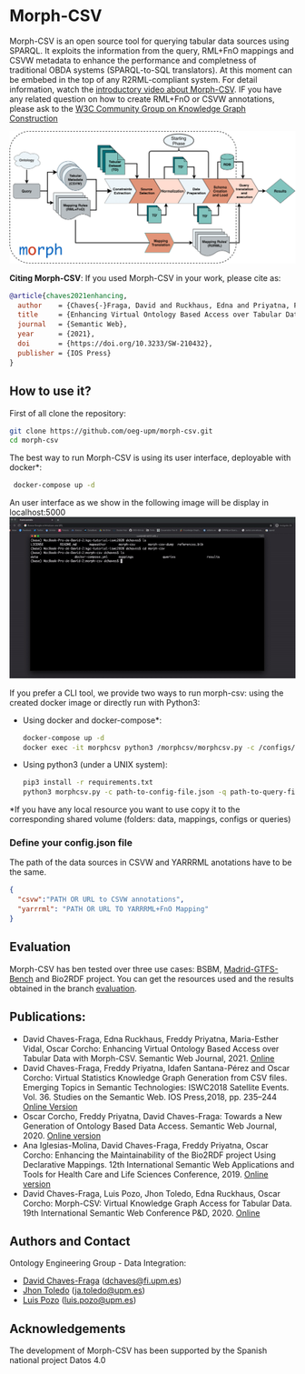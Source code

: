# Morph-CSV

Morph-CSV is an open source tool for querying tabular data sources using SPARQL. It exploits the information from the query, RML+FnO mappings and CSVW metadata to enhance the performance and completness of traditional OBDA systems (SPARQL-to-SQL translators). At this moment can be embebed in the top of any R2RML-compliant system. For detail information, watch the [introductory video about Morph-CSV](https://www.youtube.com/watch?v=bW9Wj7KUuGY). IF you have any related question on how to create RML+FnO or CSVW annotations, please ask to the [W3C Community Group on Knowledge Graph Construction](https://github.com/kg-construct/rml-questions/discussions)

![Morph-csv workflow](figures/architecture.png?raw=true "Morph-CSV workflow")



**Citing Morph-CSV**: If you used Morph-CSV in your work, please cite as:

```bib
@article{chaves2021enhancing,
  author    = {Chaves{-}Fraga, David and Ruckhaus, Edna and Priyatna, Freddy and Vidal, Maria{-}Esther and Corcho, Oscar},
  title     = {Enhancing Virtual Ontology Based Access over Tabular Data with Morph-CSV},
  journal   = {Semantic Web},
  year      = {2021},
  doi       = {https://doi.org/10.3233/SW-210432},
  publisher = {IOS Press}
}
```

## How to use it?
First of all clone the repository:
```bash
git clone https://github.com/oeg-upm/morph-csv.git
cd morph-csv
```
The best way to run Morph-CSV is using its user interface, deployable with docker*:
```bash
 docker-compose up -d
 ```
An user interface as we show in the following image will be display in localhost:5000
![Morph-csv demo](figures/morph-csv.gif "Morph-CSV demo")

If you prefer a CLI tool, we provide two ways to run morph-csv: using the created docker image or directly run with Python3:
- Using docker and docker-compose*:
    ```bash
    docker-compose up -d
    docker exec -it morphcsv python3 /morphcsv/morphcsv.py -c /configs/config-file.json -q /queries/query-file.rq
    ```

   

- Using python3 (under a UNIX system):
    ```bash
    pip3 install -r requirements.txt
    python3 morphcsv.py -c path-to-config-file.json -q path-to-query-file.rq
    ```

 *If you have any local resource you want to use copy it to the corresponding shared volume (folders: data, mappings, configs or queries)

### Define your config.json file
The path of the data sources in CSVW and YARRRML anotations have to be the same.
```json
{
  "csvw":"PATH OR URL to CSVW annotations",
  "yarrrml": "PATH OR URL TO YARRRML+FnO Mapping"
}
```

## Evaluation
Morph-CSV has ben tested over three use cases: BSBM, [Madrid-GTFS-Bench](https://github.com/oeg-upm/gtfs-bench/) and Bio2RDF project. You can get the resources used and the results obtained in the branch [evaluation](https://github.com/oeg-upm/morph-csv/tree/evaluation).


## Publications:
- David Chaves-Fraga, Edna Ruckhaus, Freddy Priyatna, Maria-Esther Vidal, Oscar Corcho: Enhancing Virtual Ontology Based Access over Tabular Data with Morph-CSV. Semantic Web Journal, 2021. [Online](http://www.semantic-web-journal.net/content/enhancing-virtual-ontology-based-access-over-tabular-data-morph-csv-0)
- David Chaves-Fraga, Freddy Priyatna, Idafen Santana-Pérez and Oscar Corcho: Virtual Statistics Knowledge Graph Generation from CSV files. Emerging Topics in Semantic Technologies: ISWC2018  Satellite  Events. Vol. 36. Studies on the Semantic Web. IOS Press,2018, pp. 235–244 [Online Version](https://www.researchgate.net/publication/328118582_Virtual_Statistics_Knowledge_Graph_Generation_from_CSV_files)
- Oscar Corcho, Freddy Priyatna, David Chaves-Fraga: Towards a New Generation of Ontology Based Data Access. Semantic Web Journal, 2020. [Online version](http://www.semantic-web-journal.net/content/towards-new-generation-ontology-based-data-access)
- Ana Iglesias-Molina, David Chaves-Fraga, Freddy Priyatna, Oscar Corcho: Enhancing the Maintainability of the Bio2RDF project Using Declarative Mappings. 12th International Semantic Web Applications and Tools for Health Care and Life Sciences Conference, 2019. [Online version](https://www.researchgate.net/publication/338717453_Enhancing_the_Maintainability_of_the_Bio2RDF_Project_Using_Declarative_Mappings)
-  David Chaves-Fraga, Luis Pozo, Jhon Toledo, Edna Ruckhaus, Oscar Corcho: Morph-CSV: Virtual Knowledge Graph Access for Tabular Data. 19th International Semantic Web Conference P&D, 2020. [Online](http://ceur-ws.org/Vol-2721/paper478.pdf)

## Authors and Contact
Ontology Engineering Group - Data Integration:
- [David Chaves-Fraga](https://github.com/dachafra) ([dchaves@fi.upm.es](mailto:dchaves@fi.upm.es))
- [Jhon Toledo](https://github.com/jatoledo) ([ja.toledo@upm.es](mailto:ja.toledo@upm.es))
- [Luis Pozo](https://github.com/w0xter) ([luis.pozo@upm.es](mailto:luis.pozo@upm.es))

## Acknowledgements
The development of Morph-CSV has been supported by the Spanish national project Datos 4.0

